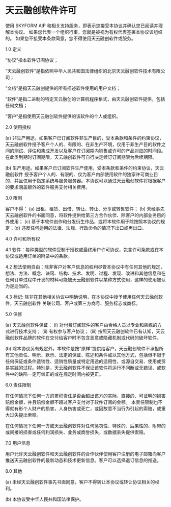 # 天云融创软件许可
 
使用 SKYFORM AIP
和相关支持服务，即表示您接受本协议并确认您已阅读并理解本协议。
如果您代表一个组织行事，您就是被视为有权代表签署本协议该组织的。
如果您不接受本条款同意，您不得使用天云融创软件或服务。

1.0 定义

“协议”指本软件订阅协议；

“天云融创软件”是指依照中华人民共和国法律组织的北京天云融创软件技术有限公司；

“文档”是指天云融创提供的所有描述软件使用的用户文档；

“软件”是指二进制的特定天云融创的计算机程序格式，由天云融创软件提供，包括任何文档；

“客户”是指使用天云融创软件提供的该软件的个人或组织。

2.0 使用授权

\(a\)
非生产用途。如果客户已订阅软件非生产目的，受本条款和条件的约束协议，天云融创软件授予客户个人的、有限的、在非生产环境，仅用于非生产目的软件之间的测试、评估和集成开发以及客户在订阅期内销售或许可的产品对应的时间段。在此类到期时订阅期限，天云融创软件可自行决定续订订阅期限为后续期限。

\(b\)
生产用途。如果客户已订阅软件生产使用，受本条款和条件的约束协议，天云融创软件
授予客户个人的、有限的、仅为客户内部使用软件的独家许可商业目的，并且仅用于指定系统与服务服务器。本协议可以通过天云融创软件将根据客户的要求涵盖额外的软件服务支付相关费用。

3.0 限制

客户不得： (a) 出租、租赁、出借、转让、转让、分享或转售软件； (b)
未经事先天云融创软件的书面同意，将软件提供给第三方合作伙伴、除客户的内部业务目的外使用；
(c) 基于本软件创作和分发衍生作品，或将本软件用于除按照本协议的规定；(d)
违反任何适用的法律、法规、行政命令的情况下出口或再出口。

4.0 许可和所有权

4.1
软件：每种类型的软件受制于授权或最终用户许可协议，包含许可条款或在本协议或适用订单的附录中的条款。

4.2
想法使用自由：除非客户对客户信息的权利尽管本协议中有任何其他的规定，想法、方法、概念、诀窍、结构、技术、发明、过程、发现、改进和其他信息和在任何订单过程中开发的材料可能被天云融创软件以某种方式使用，这样的使用被认为是适当的。

4.3 标记:
除非在其他相关协议中明确说明，在本协议中授予使用任何天云融创软件，天云融创软件
关联公司、客户或第三方商号、服务标志或商标。

5.0 保修

\(a\) 天云融创软件保证： (i)
对付费订阅软件的客户由合格人员以专业和熟练的方式进行技术支持； (ii)
有权参与客户协议； (iii)
按照天云融创软件已有认知，天云融创软件品牌的软件在交付给客户时不包含恶意或隐藏机制或代码的破坏软件。

\(b\)
除本协议另有规定外，本软件是按“原样”提供给客户，天云融创软件不承担所有其他责任、明示、默示、法定的保证、陈述和条件或以其他方式，包括但不限于任何保证或条件适销性、适销性质量或特定用途的适用性，或源自交易、使用或贸易实践的过程。特别是，天云融创软件不保证该软件将运行不间断或无错误、或软件中的缺陷一定可纠正的或在规定时间内被更正。

6.0 责任限制

在任何情况下任何一方的累积责任是否会超出该方的实际，直接的、可证明的损害赔偿金额，并且赔偿金额不超过客户支付对于软件订阅的金额。
本责任限制也不得就有形个人财产的损害，人身伤害或死亡，或因故意不当行为引起的索赔，或重大过失提出索赔。

在任何情况下任何一方或天云融创软件对任何惩罚性、特殊的、后果性的、附带的或间接的损害或任何利润损失、业务或商誉损失，或数据丢失提供索赔。

7.0 用户信息

用户允许天云融创软件和天云融创软件的合作伙伴使用客户注册的电子邮箱向客户推送天云融创软件的最新动态和技术更新信息。客户可以选择退订信息的推送。

8.0 其他

\(a\)
未经天云融创软件事先书面同意，客户不得转让本协议或转让协议相关的权利。

\(b\) 本协议受中华人民共和国法律保护。
